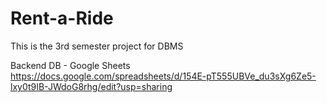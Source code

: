 # Rent-a-Ride
This is the 3rd semester project for DBMS

Backend DB - Google Sheets 
https://docs.google.com/spreadsheets/d/154E-pT555UBVe_du3sXg6Ze5-lxy0t9IB-JWdoG8rhg/edit?usp=sharing
